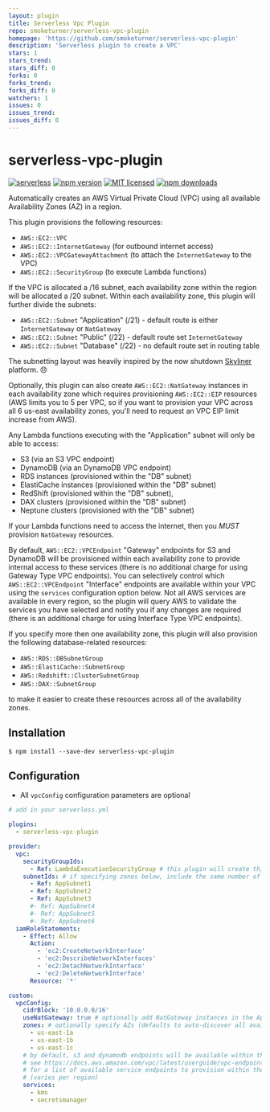 ```yaml
---
layout: plugin
title: Serverless Vpc Plugin
repo: smoketurner/serverless-vpc-plugin
homepage: 'https://github.com/smoketurner/serverless-vpc-plugin'
description: 'Serverless plugin to create a VPC'
stars: 1
stars_trend: 
stars_diff: 0
forks: 0
forks_trend: 
forks_diff: 0
watchers: 1
issues: 0
issues_trend: 
issues_diff: 0
---
```



# serverless-vpc-plugin

[![serverless](http://public.serverless.com/badges/v3.svg)](http://www.serverless.com)
[![npm version](https://badge.fury.io/js/serverless-vpc-plugin.svg)](https://badge.fury.io/js/serverless-vpc-plugin)
[![MIT licensed](https://img.shields.io/badge/license-MIT-blue.svg)](https://raw.githubusercontent.com/smoketurner/serverless-vpc-plugin/master/LICENSE)
[![npm downloads](https://img.shields.io/npm/dt/serverless-vpc-plugin.svg?style=flat)](https://www.npmjs.com/package/serverless-vpc-plugin)

Automatically creates an AWS Virtual Private Cloud (VPC) using all available Availability Zones (AZ) in a region.

This plugin provisions the following resources:

* `AWS::EC2::VPC`
* `AWS::EC2::InternetGateway` (for outbound internet access)
* `AWS::EC2::VPCGatewayAttachment` (to attach the `InternetGateway` to the VPC)
* `AWS::EC2::SecurityGroup` (to execute Lambda functions)

If the VPC is allocated a /16 subnet, each availability zone within the region will be allocated a /20 subnet. Within each availability zone, this plugin will further divide the subnets: 

* `AWS::EC2::Subnet` "Application" (/21) - default route is either `InternetGateway` or `NatGateway`
* `AWS::EC2::Subnet` "Public" (/22) - default route set `InternetGateway`
* `AWS::EC2::Subnet` "Database" (/22) - no default route set in routing table

The subnetting layout was heavily inspired by the now shutdown [Skyliner](https://skyliner.io) platform. 😞

Optionally, this plugin can also create `AWS::EC2::NatGateway` instances in each availability zone which requires provisioning `AWS::EC2::EIP` resources (AWS limits you to 5 per VPC, so if you want to provision your VPC across all 6 us-east availability zones, you'll need to request an VPC EIP limit increase from AWS).

Any Lambda functions executing with the "Application" subnet will only be able to access:
* S3 (via an S3 VPC endpoint)
* DynamoDB (via an DynamoDB VPC endpoint)
* RDS instances (provisioned within the "DB" subnet)
* ElastiCache instances (provisioned within the "DB" subnet)
* RedShift (provisioned within the "DB" subnet),
* DAX clusters (provisioned within the "DB" subnet)
* Neptune clusters (provisioned with the "DB" subnet)

If your Lambda functions need to access the internet, then you *MUST* provision `NatGateway` resources.

By default, `AWS::EC2::VPCEndpoint` "Gateway" endpoints for S3 and DynamoDB will be provisioned within each availability zone to provide internal access to these services (there is no additional charge for using Gateway Type VPC endpoints). You can selectively control which `AWS::EC2::VPCEndpoint` "Interface" endpoints are available within your VPC using the `services` configuration option below. Not all AWS services are available in every region, so the plugin will query AWS to validate the services you have selected and notify you if any changes are required (there is an additional charge for using Interface Type VPC endpoints).

If you specify more then one availability zone, this plugin will also provision the following database-related resources:

* `AWS::RDS::DBSubnetGroup`
* `AWS::ElastiCache::SubnetGroup`
* `AWS::Redshift::ClusterSubnetGroup`
* `AWS::DAX::SubnetGroup`

to make it easier to create these resources across all of the availability zones.

## Installation

```
$ npm install --save-dev serverless-vpc-plugin
```

## Configuration

* All `vpcConfig` configuration parameters are optional

```yaml
# add in your serverless.yml

plugins:
  - serverless-vpc-plugin

provider:
  vpc:
    securityGroupIds:
      - Ref: LambdaExecutionSecurityGroup # this plugin will create this security group for you
    subnetIds: # if specifying zones below, include the same number of subnets here
      - Ref: AppSubnet1
      - Ref: AppSubnet2
      - Ref: AppSubnet3
      #- Ref: AppSubnet4
      #- Ref: AppSubnet5
      #- Ref: AppSubnet6
  iamRoleStatements:
    - Effect: Allow
      Action:
        - 'ec2:CreateNetworkInterface'
        - 'ec2:DescribeNetworkInterfaces'
        - 'ec2:DetachNetworkInterface'
        - 'ec2:DeleteNetworkInterface'
      Resource: '*'

custom:
  vpcConfig:
    cidrBlock: '10.0.0.0/16'
    useNatGateway: true # optionally add NatGateway instances in the App subnets
    zones: # optionally specify AZs (defaults to auto-discover all availabile AZs)
      - us-east-1a
      - us-east-1b
      - us-east-1c
    # by default, s3 and dynamodb endpoints will be available within the VPC
    # see https://docs.aws.amazon.com/vpc/latest/userguide/vpc-endpoints.html
    # for a list of available service endpoints to provision within the VPC
    # (varies per region)
    services:
      - kms
      - secretsmanager
```
